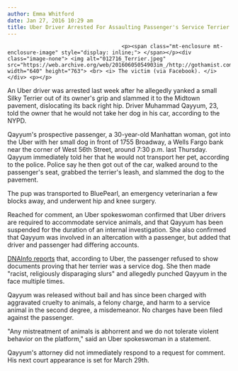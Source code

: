 ```yaml
---
author: Emma Whitford
date: Jan 27, 2016 10:29 am
title: Uber Driver Arrested For Assaulting Passenger's Service Terrier
---
```


	
										<p><span class="mt-enclosure mt-enclosure-image" style="display: inline;"> </span></p><div class="image-none"> <img alt="012716_Terrier.jpeg" src="https://web.archive.org/web/20160605054903im_/http://gothamist.com/attachments/nyc_ewhitford/012716_Terrier.jpeg" width="640" height="763"> <br> <i> The victim (via Facebook). </i></div> <p></p>

<p>An Uber driver was arrested last week after he allegedly yanked a small Silky Terrier out of its owner&apos;s grip and slammed it to the Midtown pavement, dislocating its back right hip. Driver Muhammad Qayyum, 23, told the owner that he would not take her dog in his car, according to the NYPD. </p>

<p>Qayyum&apos;s prospective passenger, a 30-year-old Manhattan woman, got into the Uber with her small dog in front of 1755 Broadway, a Wells Fargo bank near the corner of West 56th Street, around 7:30 p.m. last Thursday. Qayyum immediately told her that he would not transport her pet, according to the police. Police say he then got out of the car, walked around to the passenger&apos;s seat, grabbed the terrier&apos;s leash, and slammed the dog to the pavement. </p>

<p>The pup was transported to BluePearl, an emergency veterinarian a few blocks away, and underwent hip and knee surgery. </p>

<p>Reached for comment, an Uber spokeswoman confirmed that Uber drivers are required to accommodate service animals, and that Qayyum has been suspended for the duration of an internal investigation. She also confirmed that Qayyum was involved in an altercation with a passenger, but added that driver and passenger had differing accounts.</p>

<p><a href="https://web.archive.org/web/20160605054903/https://www.dnainfo.com/new-york/20160126/midtown/uber-driver-slams-service-dog-ground-after-fight-with-owner-police-say">DNAInfo reports</a> that, according to Uber, the passenger refused to show documents proving that her terrier was a service dog. She then made &quot;racist, religiously disparaging slurs&quot; and allegedly punched Qayyum in the face multiple times. </p>

<p>Qayyum was released without bail and has since been charged with aggravated cruelty to animals, a felony charge, and harm to a service animal in the second degree, a misdemeanor. No charges have been filed against the passenger. </p>

<p>&quot;Any mistreatment of animals is abhorrent and we do not tolerate violent behavior on the platform,&quot; said an Uber spokeswoman in a statement. </p>

<p>Qayyum&apos;s attorney did not immediately respond to a request for comment. His next court appearance is set for March 29th. </p>

<p><br>
</p>					
										
									
				